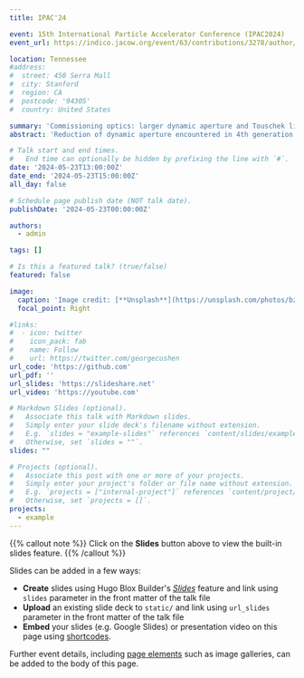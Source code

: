 ```yaml
---
title: IPAC'24

event: 15th International Particle Accelerator Conference (IPAC2024)
event_url: https://indico.jacow.org/event/63/contributions/3278/author/19870

location: Tennessee
#address:
#  street: 450 Serra Mall
#  city: Stanford
#  region: CA
#  postcode: '94305'
#  country: United States

summary: 'Commissioning optics: larger dynamic aperture and Touschek lifetime for the (temporary) cost of larger horizontal emittance in 4th generation light sources'
abstract: 'Reduction of dynamic aperture encountered in 4th generation light sources presents a challenge for injection efficiency and commissioning. It’s possible that only after BBA and optics corrections are applied, will the dynamic aperture be sufficient for reasonable injection efficiency. Furthermore, it’s only after a circulating beam is established that BBA, BPM calibration, and other optics corrections can be applied. Limited dynamic aperture not only makes standard top-up operation more challenging; during commissioning this challenge is even greater. To address this problem, we have developed a lattice design that allows for both low emittance optics (for standard user beam operation) and what we have called “commissioning optics” which is a set of lattice parameters that allows for larger dynamic aperture and Touschek Lifetime at the (temporary) cost of larger horizontal emittance.'

# Talk start and end times.
#   End time can optionally be hidden by prefixing the line with `#`.
date: '2024-05-23T13:00:00Z'
date_end: '2024-05-23T15:00:00Z'
all_day: false

# Schedule page publish date (NOT talk date).
publishDate: '2024-05-23T00:00:00Z'

authors:
  - admin

tags: []

# Is this a featured talk? (true/false)
featured: false

image:
  caption: 'Image credit: [**Unsplash**](https://unsplash.com/photos/bzdhc5b3Bxs)'
  focal_point: Right

#links:
#  - icon: twitter
#    icon_pack: fab
#    name: Follow
#    url: https://twitter.com/georgecushen
url_code: 'https://github.com'
url_pdf: ''
url_slides: 'https://slideshare.net'
url_video: 'https://youtube.com'

# Markdown Slides (optional).
#   Associate this talk with Markdown slides.
#   Simply enter your slide deck's filename without extension.
#   E.g. `slides = "example-slides"` references `content/slides/example-slides.md`.
#   Otherwise, set `slides = ""`.
slides: ""

# Projects (optional).
#   Associate this post with one or more of your projects.
#   Simply enter your project's folder or file name without extension.
#   E.g. `projects = ["internal-project"]` references `content/project/deep-learning/index.md`.
#   Otherwise, set `projects = []`.
projects:
  - example
---
```


{{% callout note %}}
Click on the **Slides** button above to view the built-in slides feature.
{{% /callout %}}

Slides can be added in a few ways:

- **Create** slides using Hugo Blox Builder's [_Slides_](https://docs.hugoblox.com/reference/content-types/) feature and link using `slides` parameter in the front matter of the talk file
- **Upload** an existing slide deck to `static/` and link using `url_slides` parameter in the front matter of the talk file
- **Embed** your slides (e.g. Google Slides) or presentation video on this page using [shortcodes](https://docs.hugoblox.com/reference/markdown/).

Further event details, including [page elements](https://docs.hugoblox.com/reference/markdown/) such as image galleries, can be added to the body of this page.

